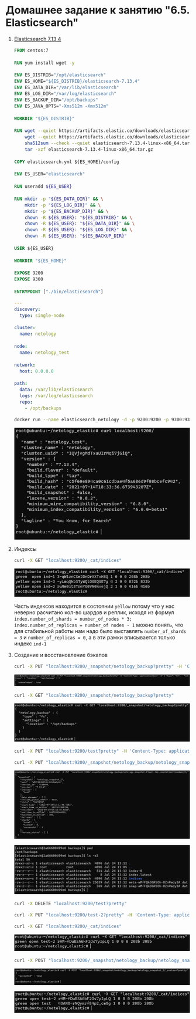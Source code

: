 # Домашнее задание к занятию "6.5. Elasticsearch"

1.  [Elasticsearch 7.13.4](https://hub.docker.com/repository/docker/develtime/elasticsearch_netology)

    ```dockerfile
    FROM centos:7

    RUN yum install wget -y

    ENV ES_DISTRIB="/opt/elasticsearch"
    ENV ES_HOME="${ES_DISTRIB}/elasticsearch-7.13.4"
    ENV ES_DATA_DIR="/var/lib/elasticsearch"
    ENV ES_LOG_DIR="/var/log/elasticsearch"
    ENV ES_BACKUP_DIR="/opt/backups"
    ENV ES_JAVA_OPTS="-Xms512m -Xmx512m"

    WORKDIR "${ES_DISTRIB}"

    RUN wget --quiet https://artifacts.elastic.co/downloads/elasticsearch/elasticsearch-7.13.4-linux-x86_64.tar.gz && \
        wget --quiet https://artifacts.elastic.co/downloads/elasticsearch/elasticsearch-7.13.4-linux-x86_64.tar.gz.sha512 && \
        sha512sum --check --quiet elasticsearch-7.13.4-linux-x86_64.tar.gz.sha512 && \
        tar -xzf elasticsearch-7.13.4-linux-x86_64.tar.gz

    COPY elasticsearch.yml ${ES_HOME}/config

    ENV ES_USER="elasticsearch"

    RUN useradd ${ES_USER}

    RUN mkdir -p "${ES_DATA_DIR}" && \
        mkdir -p "${ES_LOG_DIR}" && \
        mkdir -p "${ES_BACKUP_DIR}" && \
        chown -R ${ES_USER}: "${ES_DISTRIB}" && \
        chown -R ${ES_USER}: "${ES_DATA_DIR}" && \
        chown -R ${ES_USER}: "${ES_LOG_DIR}" && \
        chown -R ${ES_USER}: "${ES_BACKUP_DIR}"

    USER ${ES_USER}

    WORKDIR "${ES_HOME}"

    EXPOSE 9200
    EXPOSE 9300

    ENTRYPOINT ["./bin/elasticsearch"]
    ```

    ```yaml
    ---
    discovery:
      type: single-node

    cluster:
      name: netology

    node:
      name: netology_test

    network:
      host: 0.0.0.0

    path:
      data: /var/lib/elasticsearch
      logs: /var/log/elasticsearch
      repo:
        - /opt/backups
    ```

    ```sh
    docker run --name elasticsearch_netology -d -p 9200:9200 -p 9300:9300 develtime/elasticsearch_netology:latest
    ```

    ![es_curl_home](img/es_curl_home.png)

2.  Индексы

    ```sh
    curl -X GET "localhost:9200/_cat/indices"
    ```

    ![es_idx](img/es_idx.png)

    Часть индексов находится в состоянии `yellow` потому что у нас неверно расчитано кол-во шардов и реплик, исходя из формул `index.number_of_shards = number_of_nodes * 3; index.number_of_replicas = number_of nodes - 1` можно понять, что для стабильной работы нам надо было выставлять `number_of_shards = 3` и `number_of_replicas = 0`, а в эти рамки вписывается только индекс `ind-1`

3.  Создание и восстановление бэкапов

    ```sh
    curl -X PUT "localhost:9200/_snapshot/netology_backup?pretty" -H 'Content-Type: application/json' -d' { "type": "fs",   "settings": { "location": "/opt/backups" } }'
    ```

    ![es_store_create](img/es_create_backup_storage.png)

    ```sh
    curl -X GET "localhost:9200/_snapshot/netology_backup?pretty"
    ```

    ![es_store_get](img/es_get_backup_storage.png)

    ```sh
    curl -X PUT "localhost:9200/test?pretty" -H 'Content-Type: application/json' -d'{ "settings": { "index": { "number_of_shards": 1, "number_of_replicas": 0 } } }'
    ```

    ```sh
    curl -X PUT "localhost:9200/_snapshot/netology_backup/netology_snapshot_1?wait_for_completion=true&pretty"
    ```

    ![es_create_snapshot](img/es_create_snapshot.png)

    ![es_list_snapshots](img/es_list_backups.png)

    ```sh
    curl -X DELETE "localhost:9200/test?pretty"
    ```

    ```sh
    curl -X PUT "localhost:9200/test-2?pretty" -H 'Content-Type: application/json' -d'{ "settings": { "index": { "number_of_shards": 1, "number_of_replicas": 0 } } }'
    ```

    ```sh
    curl -X GET "localhost:9200/_cat/indices"
    ```

    ![es_idx_2](img/es_idx_2.png)

    ```sh
    curl -X POST "localhost:9200/_snapshot/netology_backup/netology_snapshot_1/_restore?pretty"
    ```

    ![es_restore](img/es_restore.png)

    ![es_idx_3](img/es_idx_3.png)
